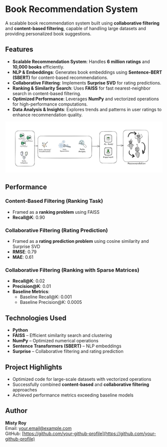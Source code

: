 # Book Recommendation System

A scalable book recommendation system built using **collaborative filtering** and **content-based filtering**, capable of handling large datasets and providing personalized book suggestions.

## Features

- **Scalable Recommendation System**: Handles **6 million ratings** and **10,000 books** efficiently.  
- **NLP & Embeddings**: Generates book embeddings using **Sentence-BERT (SBERT)** for content-based recommendations.  
- **Collaborative Filtering**: Implements **Surprise SVD** for rating predictions.  
- **Ranking & Similarity Search**: Uses **FAISS** for fast nearest-neighbor search in content-based filtering.  
- **Optimized Performance**: Leverages **NumPy** and vectorized operations for high-performance computations.  
- **Data Analysis & Insights**: Explores trends and patterns in user ratings to enhance recommendation quality.  

![Recsys workflow](rec_image/rec_img.png)

## Performance

### Content-Based Filtering (Ranking Task)
- Framed as a **ranking problem** using FAISS  
- **Recall@K**: 0.90  

### Collaborative Filtering (Rating Prediction)
- Framed as a **rating prediction problem** using cosine similarity and Surprise SVD  
- **RMSE**: 0.79  
- **MAE**: 0.61  

### Collaborative Filtering (Ranking with Sparse Matrices)
- **Recall@K**: 0.02  
- **Precision@K**: 0.01  
- **Baseline Metrics**:  
  - Baseline Recall@K: 0.001  
  - Baseline Precision@K: 0.0005  

## Technologies Used

- **Python**  
- **FAISS** – Efficient similarity search and clustering  
- **NumPy** – Optimized numerical operations  
- **Sentence Transformers (SBERT)** – NLP embeddings  
- **Surprise** – Collaborative filtering and rating prediction  

## Project Highlights

- Optimized code for large-scale datasets with vectorized operations  
- Successfully combined **content-based** and **collaborative filtering** approaches  
- Achieved performance metrics exceeding baseline models  

## Author

**Misty Roy**  
Email: your.email@example.com  
GitHub: [https://github.com/your-github-profile](https://github.com/your-github-profile)
